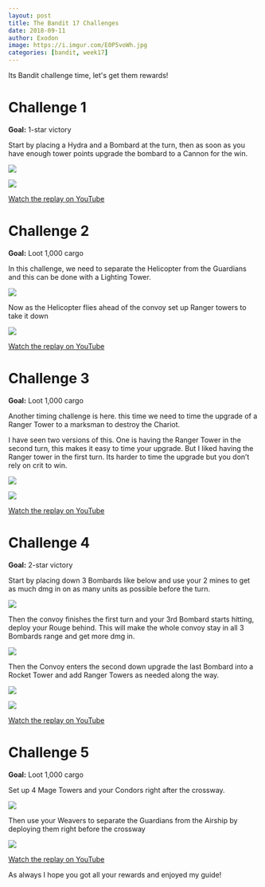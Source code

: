 ```yaml
---
layout: post
title: The Bandit 17 Challenges
date: 2018-09-11
author: Exodon
image: https://i.imgur.com/E0P5voWh.jpg
categories: [bandit, week17]
---
```


Its Bandit challenge time, let's get them rewards!

# Challenge 1

**Goal:** 1-star victory

Start by placing a Hydra and a Bombard at the turn, then as soon as you have enough tower points upgrade the bombard to a Cannon for the win.

![](https://i.imgur.com/MfU4uSml.png)

![](https://i.imgur.com/fx7Swz0l.png)

[Watch the replay on YouTube](https://www.youtube.com/watch?v=AOrPgvkzO3Q)

# Challenge 2

**Goal:** Loot 1,000 cargo

In this challenge, we need to separate the Helicopter from the Guardians and this can be done with a Lighting Tower.

![](https://i.imgur.com/gNYEYNOl.png)

Now as the Helicopter flies ahead of the convoy set up Ranger towers to take it down

![](https://i.imgur.com/KQlhRdEl.png)

[Watch the replay on YouTube](https://www.youtube.com/watch?v=ECj9loyK5Z8)

# Challenge 3

**Goal:** Loot 1,000 cargo

Another timing challenge is here. this time we need to time the upgrade of a Ranger Tower to a marksman to destroy the Chariot.

I have seen two versions of this. One is having the Ranger Tower in the second turn, this makes it easy to time your upgrade. But I liked having the Ranger tower in the first turn. Its harder to time the upgrade but you don’t rely on crit to win.

![](https://i.imgur.com/ywdRiZ1l.png)

![](https://i.imgur.com/ZXUnUial.png)

[Watch the replay on YouTube](https://www.youtube.com/watch?v=ZhBzqr3vY4w)

# Challenge 4

**Goal:** 2-star victory

Start by placing down 3 Bombards like below and use your 2 mines to get as much dmg in on as many units as possible before the turn.

![](https://i.imgur.com/tjJ44Xhl.png)

Then the convoy finishes the first turn and your 3rd Bombard starts hitting, deploy your Rouge behind. This will make the whole convoy stay in all 3 Bombards range and get more dmg in.

![](https://i.imgur.com/WjIeF1Bl.png)

Then the Convoy enters the second down upgrade the last Bombard into a Rocket Tower and add Ranger Towers as needed along the way.

![](https://i.imgur.com/G81ooZMl.png)

![](https://i.imgur.com/1U0oE5kl.png)

[Watch the replay on YouTube](https://www.youtube.com/watch?v=k4Ew-AAP7_k)

# Challenge 5

**Goal:** Loot 1,000 cargo

Set up 4 Mage Towers and your Condors right after the crossway.

![](https://i.imgur.com/SJdaKbDl.png)

Then use your Weavers to separate the Guardians from the Airship by deploying them right before the crossway

![](https://i.imgur.com/CJz0Ey4l.png)

[Watch the replay on YouTube](https://www.youtube.com/watch?v=GlbdRFtrwd4)

As always I hope you got all your rewards and enjoyed my guide!

